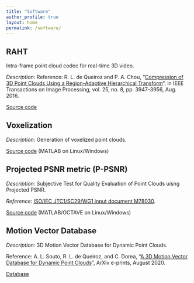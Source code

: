 ```yaml
---
title: "Software"
author_profile: true
layout: home
permalink: /software/
---
```


## RAHT

Intra-frame point cloud codec for real-time 3D video.

_Description:_ Reference: R. L. de Queiroz and P. A. Chou, “[Compression of 3D Point Clouds Using a Region-Adaptive Hierarchical Transform](http://queiroz.divp.org/papers/ieee_tip_raht3d.pdf)“, in IEEE Transactions on Image Processing, vol. 25, no. 8, pp. 3947-3956, Aug. 2016.

[Source code](https://github.com/digitalivp/RAHT)

## Voxelization

_Description:_ Generation of voxelized point clouds.

[Source code](https://github.com/digitalivp/Voxelization) (MATLAB on Linux/Windows)

## Projected PSNR metric (P-PSNR)

_Description:_ Subjective Test for Quality Evaluation of Point Clouds uisng Projected PSNR.

_Reference:_ [ISO/IEC JTC1/SC29/WG1 input document M78030](https://github.com/digitalivp/ProjectedPSNR/blob/master/wg1m78030.pdf).

[Source code](https://github.com/digitalivp/ProjectedPSNR) (MATLAB/OCTAVE on Linux/Windows)

## Motion Vector Database

_Description:_ 3D Motion Vector Database for Dynamic Point Clouds.

Reference: A. L. Souto, R. L. de Queiroz, and C. Dorea,
“[A 3D Motion Vector Database for Dynamic Point Clouds](https://arxiv.org/abs/2008.08438)”, ArXiv e-prints, August 2020.

[Database](https://queiroz.divp.org/data/motionVectorDatabase.zip)
